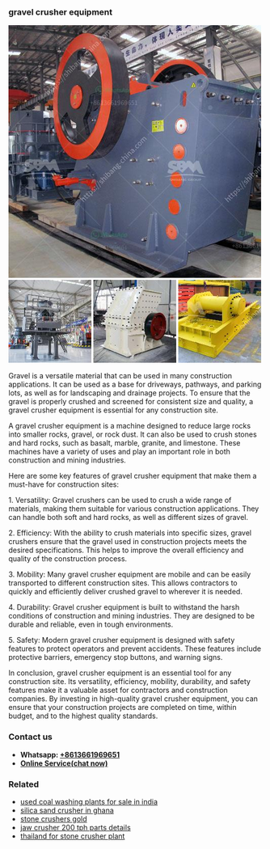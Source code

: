 <h3>gravel crusher equipment</h3><img src='1708309533.jpg' alt=''><p>Gravel is a versatile material that can be used in many construction applications. It can be used as a base for driveways, pathways, and parking lots, as well as for landscaping and drainage projects. To ensure that the gravel is properly crushed and screened for consistent size and quality, a gravel crusher equipment is essential for any construction site.</p><p>A gravel crusher equipment is a machine designed to reduce large rocks into smaller rocks, gravel, or rock dust. It can also be used to crush stones and hard rocks, such as basalt, marble, granite, and limestone. These machines have a variety of uses and play an important role in both construction and mining industries.</p><p>Here are some key features of gravel crusher equipment that make them a must-have for construction sites:</p><p>1. Versatility: Gravel crushers can be used to crush a wide range of materials, making them suitable for various construction applications. They can handle both soft and hard rocks, as well as different sizes of gravel.</p><p>2. Efficiency: With the ability to crush materials into specific sizes, gravel crushers ensure that the gravel used in construction projects meets the desired specifications. This helps to improve the overall efficiency and quality of the construction process.</p><p>3. Mobility: Many gravel crusher equipment are mobile and can be easily transported to different construction sites. This allows contractors to quickly and efficiently deliver crushed gravel to wherever it is needed.</p><p>4. Durability: Gravel crusher equipment is built to withstand the harsh conditions of construction and mining industries. They are designed to be durable and reliable, even in tough environments.</p><p>5. Safety: Modern gravel crusher equipment is designed with safety features to protect operators and prevent accidents. These features include protective barriers, emergency stop buttons, and warning signs.</p><p>In conclusion, gravel crusher equipment is an essential tool for any construction site. Its versatility, efficiency, mobility, durability, and safety features make it a valuable asset for contractors and construction companies. By investing in high-quality gravel crusher equipment, you can ensure that your construction projects are completed on time, within budget, and to the highest quality standards.</p><h3>Contact us</h3><ul><li><strong>Whatsapp:&nbsp;<a href="https://wa.me/8613661969651">+8613661969651</a></strong></li><li><a href="https://swt.shibang-china.com/?git&amp;zhl&amp;gravel crusher equipment"><strong>Online Service(chat now)</strong></a></li></ul><h3>Related</h3><ul><li><a href='used coal washing plants for sale in india.md'>used coal washing plants for sale in india</a></li><li><a href='silica sand crusher in ghana.md'>silica sand crusher in ghana</a></li><li><a href='stone crushers gold.md'>stone crushers gold</a></li><li><a href='jaw crusher 200 tph parts details.md'>jaw crusher 200 tph parts details</a></li><li><a href='thailand for stone crusher plant.md'>thailand for stone crusher plant</a></li></ul>